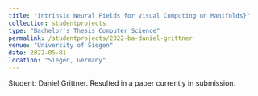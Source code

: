 ```yaml
---
title: "Intrinsic Neural Fields for Visual Computing on Manifolds}"
collection: studentprojects
type: "Bachelor's Thesis Computer Science"
permalink: /studentprojects/2022-ba-daniel-grittner
venue: "University of Siegen"
date: 2022-05-01
location: "Siegen, Germany"
---
```

Student: Daniel Grittner. Resulted in a paper currently in submission.
